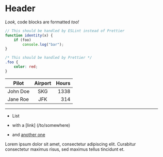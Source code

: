 # Header

_Look,_ code blocks are formatted _too!_

```js
// This should be handled by ESLint instead of Prettier
function identity(x) {
	if (foo)
		console.log("bar");
}
```

```css
/* This should be handled by Prettier */
.foo {
	color: red;
}
```

| Pilot    | Airport | Hours |
| -------- | :-----: | ----: |
| John Doe |   SKG   |  1338 |
| Jane Roe |   JFK   |   314 |

---

- List
- with a [link] (/to/somewhere)
- and [another one]

  [another one]: http://example.com "Example title"

Lorem ipsum dolor sit amet, consectetur adipiscing elit.
Curabitur consectetur maximus risus, sed maximus tellus tincidunt et.
